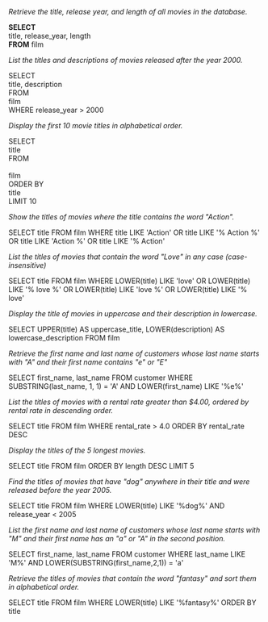 <em>Retrieve the title, release year, and length of all movies in the database.</em>

<b>SELECT</b><br>
	title, release_year, length<br>
<b>FROM</b> film<br>

*List the titles and descriptions of movies released after the year 2000.*

SELECT<br>
    title, description<br>
FROM<br>
    film<br>
WHERE release_year > 2000<br>		

*Display the first 10 movie titles in alphabetical order.*

SELECT<br>
    title<br>
FROM<br> 	
    film<br>
ORDER BY<br> 
    title<br>
LIMIT 10<br>

*Show the titles of movies where the title contains the word "Action".*

SELECT
	title
FROM 
	film 
WHERE 
title LIKE 'Action'
OR 
title LIKE '% Action %'
OR 
title LIKE 'Action %'
OR 
title LIKE '% Action'

*List the titles of movies that contain the word "Love" in any case (case-insensitive)*

SELECT
	title
FROM 
	film 
WHERE 
LOWER(title) LIKE 'love'
OR 
LOWER(title) LIKE '% love %'
OR 
LOWER(title) LIKE 'love %'
OR 
LOWER(title) LIKE '% love'

*Display the title of movies in uppercase and their description in lowercase.*

SELECT
 	UPPER(title) AS uppercase_title, 
	LOWER(description) AS lowercase_description
FROM 
	film 

*Retrieve the first name and last name of customers whose last name starts with "A" and their first name contains "e" or "E"*

SELECT
 	first_name,
	last_name
FROM
	customer
WHERE 
SUBSTRING(last_name, 1, 1) = 'A'
AND
LOWER(first_name) LIKE '%e%'

*List the titles of movies with a rental rate greater than $4.00, ordered by rental rate in descending order.*

SELECT 
	title
FROM 
	film
WHERE rental_rate > 4.0
ORDER BY rental_rate DESC

*Display the titles of the 5 longest movies.*

SELECT 
	title
FROM 
	film
ORDER BY length DESC
LIMIT 5

*Find the titles of movies that have "dog" anywhere in their title and were released before the year 2005.*

SELECT 
	title
FROM 
	film 
WHERE LOWER(title) LIKE '%dog%' AND release_year < 2005

*List the first name and last name of customers whose last name starts with "M" and their first name has an "a" or "A" in the second position.*

SELECT
	first_name,
	last_name
FROM 
	customer
WHERE last_name LIKE 'M%' 
AND 
LOWER(SUBSTRING(first_name,2,1)) = 'a'

*Retrieve the titles of movies that contain the word "fantasy" and sort them in alphabetical order.*

SELECT
 	title
FROM
	film
WHERE LOWER(title) LIKE '%fantasy%'
ORDER BY title
